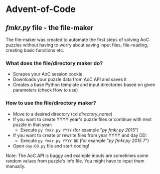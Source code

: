# Advent-of-Code #

## _fmkr.py_ file - the file-maker
The file-maker was created to automate the first steps of solving AoC puzzles without having to worry about saving input files, file-reading, creating basic functions etc.
### What does the file/directory maker do?
* Scrapes your AoC session cookie
* Downloads your puzzle data from AoC API and saves it
* Creates a base Python template and input directories based on given parameters (check How to use)

### How to use the file/directory maker?
* Move to a desired directory (cd _directory\_name_)
* If you want to create YYYY year's puzzle files or continue with next puzzle in that year:
  * Execute `py fmkr.py YYYY` (for example "_py fmkr.py 2015_")
* If you want to create or rewrite files from year YYYY and day DD:
  * Execute `py fmkr.py YYYY DD` (for example "_py fmkr.py 2015 7_")
* Open `day-DD.py` file and start coding!

Note: The AoC API is buggy and example inputs are sometimes some random values from puzzle's info file. You might have to input them manually.
